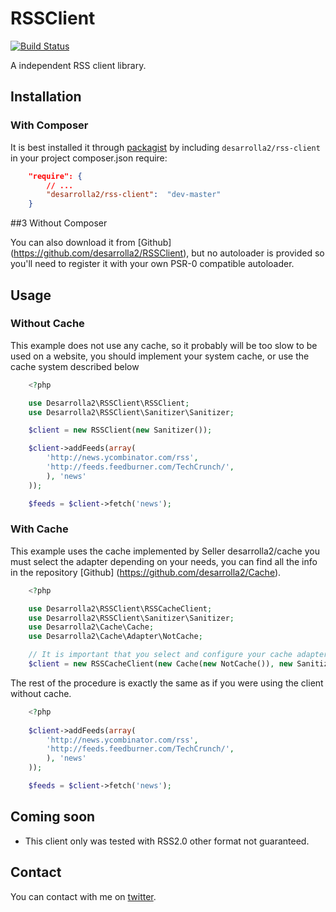 # RSSClient

[![Build Status](https://secure.travis-ci.org/desarrolla2/RSSClient.png)](http://travis-ci.org/desarrolla2/RSSClient)

A independent RSS client library.


## Installation

### With Composer

It is best installed it through [packagist](http://packagist.org/packages/desarrolla2/rss-client) 
by including
`desarrolla2/rss-client` in your project composer.json require:

``` json
    "require": {
        // ...
        "desarrolla2/rss-client":  "dev-master"
    }
```

##3 Without Composer

You can also download it from [Github] (https://github.com/desarrolla2/RSSClient), 
but no autoloader is provided so you'll need to register it with your own PSR-0 
compatible autoloader.

## Usage

### Without Cache

This example does not use any cache, so it probably will be too slow to be used on 
a website, you should implement your system cache, or use the cache system described below

``` php
    <?php

    use Desarrolla2\RSSClient\RSSClient;
    use Desarrolla2\RSSClient\Sanitizer\Sanitizer;

    $client = new RSSClient(new Sanitizer());

    $client->addFeeds(array(
        'http://news.ycombinator.com/rss',
        'http://feeds.feedburner.com/TechCrunch/',
        ), 'news'
    ));

    $feeds = $client->fetch('news');

```

### With Cache

This example uses the cache implemented by Seller desarrolla2/cache you must 
select the adapter depending on your needs, you can find all the info in the 
repository [Github] (https://github.com/desarrolla2/Cache).

``` php
    <?php

    use Desarrolla2\RSSClient\RSSCacheClient;
    use Desarrolla2\RSSClient\Sanitizer\Sanitizer;
    use Desarrolla2\Cache\Cache;
    use Desarrolla2\Cache\Adapter\NotCache;

    // It is important that you select and configure your cache adapter
    $client = new RSSCacheClient(new Cache(new NotCache()), new Sanitizer());

```

The rest of the procedure is exactly the same as if you were using the client without cache.

``` php
    <?php
    
    $client->addFeeds(array(
        'http://news.ycombinator.com/rss',
        'http://feeds.feedburner.com/TechCrunch/',
        ), 'news'
    ));

    $feeds = $client->fetch('news');

```
## Coming soon

* This client only was tested with RSS2.0 other format not guaranteed.

## Contact

You can contact with me on [twitter](https://twitter.com/desarrolla2).
